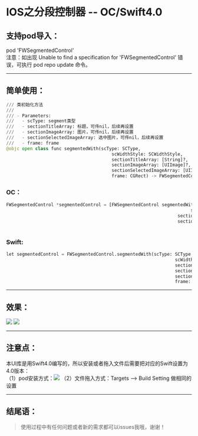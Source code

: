 IOS之分段控制器 -- OC/Swift4.0  
===================================  

## 支持pod导入：

pod 'FWSegmentedControl'<br>
注意：如出现 Unable to find a specification for 'FWSegmentedControl' 错误，可执行 pod repo update 命令。

-----------------------------------

## 简单使用：  

```python
/// 类初始化方法
///
/// - Parameters:
///   - scType: segment类型
///   - sectionTitleArray: 标题，可传nil，后续再设置
///   - sectionImageArray: 图片，可传nil，后续再设置
///   - sectionSelectedImageArray: 选中图片，可传nil，后续再设置
///   - frame: frame
@objc open class func segmentedWith(scType: SCType,
                                        scWidthStyle: SCWidthStyle,
                                        sectionTitleArray: [String]?,
                                        sectionImageArray: [UIImage]?,
                                        sectionSelectedImageArray: [UIImage]?,
                                        frame: CGRect) -> FWSegmentedControl
```

### OC：
```python
FWSegmentedControl *segmentedControl = [FWSegmentedControl segmentedWithScType:SCTypeText
                                                                      scWidthStyle:SCWidthStyleDynamicFixedSuper
                                                                 sectionTitleArray:@[@"关注", @"游戏", @"附近"]
                                                                 sectionImageArray:nil sectionSelectedImageArray:nil
                                                                             frame:CGRectMake(0, 40, self.view.frame.size.width, 50)];
```


### Swift: <br>
```python
let segmentedControl = FWSegmentedControl.segmentedWith(scType: SCType.text,
                                                                scWidthStyle: SCWidthStyle.fixed,
                                                                sectionTitleArray: ["关注", "游戏", "附近"],
                                                                sectionImageArray: nil,
                                                                sectionSelectedImageArray: nil,
                                                                frame: CGRect(x: 0, y: 40, width: Int(UIScreen.main.bounds.width), height: 50))                                                             
```

-----------------------------------  

## 效果：

![](https://github.com/choiceyou/FWSegmentedControl/blob/master/%E7%A4%BA%E4%BE%8B1.gif)
![](https://github.com/choiceyou/FWSegmentedControl/blob/master/%E7%A4%BA%E4%BE%8B2.gif)

-----------------------------------

## 注意点：

本UI库是用Swift4.0编写的，所以安装或者拖入文件后需要把对应的Swift设置为4.0版本： <br>
（1）pod安装方式：![](https://github.com/choiceyou/FWSegmentedControl/blob/master/%E8%AE%BE%E7%BD%AE1.jpg)
（2）文件拖入方式：Targets --> Build Setting 做相同的设置

-----------------------------------

## 结尾语：

> 使用过程中有任何问题或者新的需求都可以issues我哦，谢谢！

